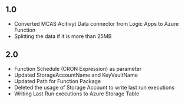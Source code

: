 ## 1.0
- Converted MCAS Acitivyt Data connector from Logic Apps to Azure Function
- Splitting the data if it is more than 25MB

## 2.0
- Function Schedule (CRON Expression) as parameter
- Updated StorageAccountName and KeyVaultName
- Updated Path for Function Package
- Deleted the usage of Storage Account to write last run executions
- Writing Last Run executions to Azure Storage Table